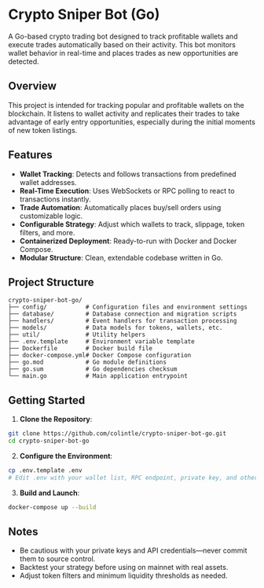 # Crypto Sniper Bot (Go)

A Go-based crypto trading bot designed to track profitable wallets and execute trades automatically based on their activity. This bot monitors wallet behavior in real-time and places trades as new opportunities are detected.

## Overview

This project is intended for tracking popular and profitable wallets on the blockchain. It listens to wallet activity and replicates their trades to take advantage of early entry opportunities, especially during the initial moments of new token listings.

## Features

- **Wallet Tracking**: Detects and follows transactions from predefined wallet addresses.
- **Real-Time Execution**: Uses WebSockets or RPC polling to react to transactions instantly.
- **Trade Automation**: Automatically places buy/sell orders using customizable logic.
- **Configurable Strategy**: Adjust which wallets to track, slippage, token filters, and more.
- **Containerized Deployment**: Ready-to-run with Docker and Docker Compose.
- **Modular Structure**: Clean, extendable codebase written in Go.

## Project Structure

```
crypto-sniper-bot-go/
├── config/           # Configuration files and environment settings
├── database/         # Database connection and migration scripts
├── handlers/         # Event handlers for transaction processing
├── models/           # Data models for tokens, wallets, etc.
├── util/             # Utility helpers
├── .env.template     # Environment variable template
├── Dockerfile        # Docker build file
├── docker-compose.yml# Docker Compose configuration
├── go.mod            # Go module definitions
├── go.sum            # Go dependencies checksum
└── main.go           # Main application entrypoint
```

## Getting Started

1. **Clone the Repository**:
```bash
git clone https://github.com/colintle/crypto-sniper-bot-go.git
cd crypto-sniper-bot-go
```

2. **Configure the Environment**:
```bash
cp .env.template .env
# Edit .env with your wallet list, RPC endpoint, private key, and other configs
```

3. **Build and Launch**:
```bash
docker-compose up --build
```

## Notes

- Be cautious with your private keys and API credentials—never commit them to source control.
- Backtest your strategy before using on mainnet with real assets.
- Adjust token filters and minimum liquidity thresholds as needed.
